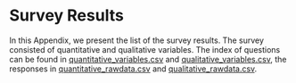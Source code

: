 Survey Results
======

In this Appendix, we present the list of the survey results. The survey consisted of quantitative and qualitative variables. The index of questions can be found in [quantitative_variables.csv](data/quantitative_variables.csv) and [qualitative_variables.csv](data/qualitative_variables.csv), the responses in [quantitative_rawdata.csv](data/quantitative_rawdata.csv) and [qualitative_rawdata.csv](data/qualitative_rawdata.csv).

